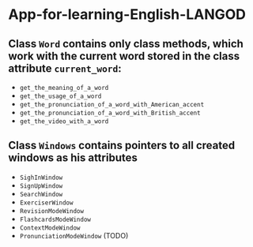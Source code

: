 # App-for-learning-English-LANGOD

## Class `Word` contains only class methods, which work with the current word stored in the class attribute `current_word`:
- `get_the_meaning_of_a_word`
- `get_the_usage_of_a_word`
- `get_the_pronunciation_of_a_word_with_American_accent`
- `get_the_pronunciation_of_a_word_with_British_accent`
- `get_the_video_with_a_word`

## Class `Windows` contains pointers to all created windows as his attributes
- `SighInWindow`
- `SignUpWindow`
- `SearchWindow`
- `ExerciserWindow`
- `RevisionModeWindow`
- `FlashcardsModeWindow`
- `ContextModeWindow`
- `PronunciationModeWindow` (TODO)
